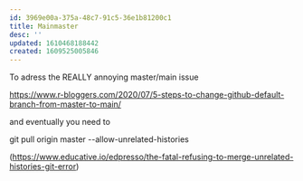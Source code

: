 ```yaml
---
id: 3969e00a-375a-48c7-91c5-36e1b81200c1
title: Mainmaster
desc: ''
updated: 1610468188442
created: 1609525005846
---
```


To adress the REALLY annoying master/main issue 


https://www.r-bloggers.com/2020/07/5-steps-to-change-github-default-branch-from-master-to-main/

and eventually you need to 

git pull origin master --allow-unrelated-histories

(https://www.educative.io/edpresso/the-fatal-refusing-to-merge-unrelated-histories-git-error)



